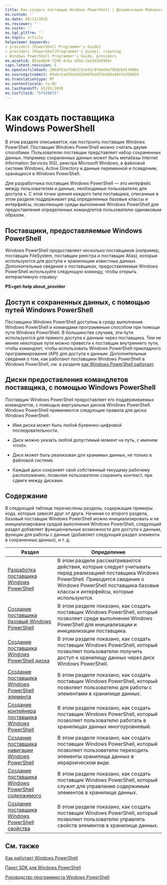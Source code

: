 ```yaml
---
title: Как создать поставщик Windows PowerShell | Документация Майкрософт
ms.custom: ''
ms.date: 09/13/2016
ms.reviewer: ''
ms.suite: ''
ms.tgt_pltfrm: ''
ms.topic: article
helpviewer_keywords:
- providers [PowerShell Programmer's Guide]
- providers [PowerShellProgrammer's Guide], creating
- Windows PowerShell Programmer's Guide, providers
ms.assetid: 863e48e9-7206-4c6a-a59a-2ab2d30396bc
caps.latest.revision: 5
ms.openlocfilehash: 286df63e75d6372cb41c974e60e79b02bd13686e
ms.sourcegitcommit: 69abc5ad16e5dd29ddfb1853e266a4bfd1d59d59
ms.translationtype: MT
ms.contentlocale: ru-RU
ms.lasthandoff: 03/05/2019
ms.locfileid: "57429675"
---
```

# <a name="how-to-create-a-windows-powershell-provider"></a>Как создать поставщика Windows PowerShell

В этом разделе описывается, как построить поставщик Windows PowerShell. Поставщик Windows PowerShell можно считать двумя способами. Пользователю поставщик представляет набор сохраненных данных. Например сохраненных данных может быть метабазы Internet Information Services (IIS), реестра Microsoft Windows, в файловой системе Windows, Active Directory и данные переменной и псевдоним, хранящихся в Windows PowerShell.

Для разработчика поставщик Windows PowerShell — это интерфейс между пользователем и данные, необходимые пользователю для доступа к. С этой точки зрения каждого типа поставщика, описанные в этом разделе поддерживает ряд определенных базовые классы и интерфейсы, позволяющие среды выполнения Windows PowerShell для предоставления определенных командлетов пользователю одинаковым образом.

## <a name="providers-provided-by-windows-powershell"></a>Поставщики, предоставляемые Windows PowerShell

Windows PowerShell предоставляет несколько поставщиков (например, поставщик FileSystem, поставщик реестра и поставщик Alias), которые используются для доступа к хранилищам известных данных. Дополнительные сведения о поставщиках, предоставляемые Windows PowerShell используйте следующую команду, чтобы открыть интерактивную справку:

**PS>get-help about_provider**

## <a name="accessing-the-stored-data-using-windows-powershell-paths"></a>Доступ к сохраненных данных, с помощью путей Windows PowerShell

Поставщики Windows PowerShell доступны в среду выполнения Windows PowerShell и командами программным способом при помощи пути Windows PowerShell. В большинстве случаев, эти пути используются для прямого доступа к данным через поставщика. Тем не менее некоторые пути можно привести к поставщик внутреннего пути, чтобы командлет, чтобы использовать Windows PowerShell прикладного программирования (API) для доступа к данным. Дополнительные сведения о том, как работают поставщики Windows PowerShell в Windows PowerShell, см. в разделе [как Windows PowerShell работает](http://msdn.microsoft.com/en-us/ced30e23-10af-4700-8933-49873bd84d58).

## <a name="exposing-provider-cmdlets-using-windows-powershell-drives"></a>Диски предоставления командлетов поставщика, с помощью Windows PowerShell

Поставщик Windows PowerShell предоставляет его поддерживаемых командлетов, с помощью виртуальных дисков Windows PowerShell. Windows PowerShell применяются следующие правила для диска Windows PowerShell:

- Имя диска может быть любой буквенно-цифровой последовательности.

- Диск можно указать любой допустимый момент на путь, с именем «root».

- Диск может быть реализован для хранимых данных, не только в файловой системе.

- Каждый диск сохраняет свой собственный текущему рабочему расположению, позволяя пользователю сохранить контекст, при сдвиге между дисками.

## <a name="in-this-section"></a>Содержание

В следующей таблице перечислены разделы, содержащие примеры кода, которые зависят друг от друга. Начиная со второго раздела, базовый поставщик Windows PowerShell можно инициализировать и не инициализирована средой выполнения Windows PowerShell, следующий раздел добавляет функциональные возможности для доступа к данным, функции для работы с данные (добавляет следующий раздел элементы в сохраненных данных), и т. д.

|Раздел|Определение|
|-----------|----------------|
|[Разработка поставщика Windows PowerShell](./designing-your-windows-powershell-provider.md)|В этом разделе рассматриваются действия, которые следует учитывать перед реализацией поставщика Windows PowerShell. Приводятся сведения о Windows PowerShell поставщика базовые классы и интерфейсы, которые используются.|
|[Создание поставщика базовый Windows PowerShell](./creating-a-basic-windows-powershell-provider.md)|В этом разделе показано, как создать поставщик Windows PowerShell, который позволяет среде выполнения Windows PowerShell для инициализации и инициализации поставщика.|
|[Создание поставщика Windows PowerShell диска](./creating-a-windows-powershell-drive-provider.md)|В этом разделе показано, как создать поставщик Windows PowerShell, который позволяет пользователю получить доступ к хранилищу данных через диск Windows PowerShell.|
|[Создание поставщика Windows PowerShell элемента](./creating-a-windows-powershell-item-provider.md)|В этом разделе показано, как создать поставщик Windows PowerShell, который позволяет пользователю для работы с элементами в хранилище данных.|
|[Создание контейнера поставщика Windows PowerShell](./creating-a-windows-powershell-container-provider.md)|В этом разделе показано, как создать поставщик Windows PowerShell, который позволяет пользователю работать в хранилищах данных многоуровневый.|
|[Создание поставщика навигации Windows PowerShell](./creating-a-windows-powershell-navigation-provider.md)|В этом разделе показано, как создать поставщик Windows PowerShell, который позволяет пользователю переходить элементы хранилища данных в иерархическом виде.|
|[Создание поставщика Windows PowerShell содержимого](./creating-a-windows-powershell-content-provider.md)|В этом разделе показано, как создать поставщик Windows PowerShell, который служит для управления содержимым элементов в хранилище данных.|
|[Создание поставщика Windows PowerShell свойства](./creating-a-windows-powershell-property-provider.md)|В этом разделе показано, как создать поставщик Windows PowerShell, который позволяет пользователю управлять свойств элементов в хранилище данных.|

## <a name="see-also"></a>См. также

[Как работает Windows PowerShell](http://msdn.microsoft.com/en-us/ced30e23-10af-4700-8933-49873bd84d58)

[Пакет SDK для Windows PowerShell](../windows-powershell-reference.md)

[Руководство программиста Windows PowerShell](./windows-powershell-programmer-s-guide.md)